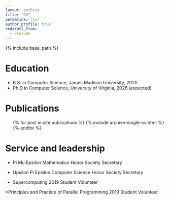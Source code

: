 ```yaml
---
layout: archive
title: "CV"
permalink: /cv/
author_profile: true
redirect_from:
  - /resume
---
```


{% include base_path %}

Education
======
* B.S. in Computer Science, James Madison University, 2020
* Ph.D in Computer Science, University of Virginia, 2026 (expected)

Publications
======
  <ul>{% for post in site.publications %}
    {% include archive-single-cv.html %}
  {% endfor %}</ul>
<!---
Talks
======
  <ul>{% for post in site.talks %}
    {% include archive-single-talk-cv.html %}
  {% endfor %}</ul>
  
Teaching
======
  <ul>{% for post in site.teaching %}
    {% include archive-single-cv.html %}
  {% endfor %}</ul>
--->
  
Service and leadership
======
* Pi Mu Epsilon Mathematics Honor Society Secretary

* Upsilon Pi Epsilon Computer Science Honor Society Secretary

* Supercomputing 2019 Student Volunteer
	
*Principles and Practice of Parallel Programming 2019 Student Volunteer
